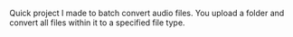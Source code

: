 Quick project I made to batch convert audio files. You upload a folder and convert all files within it to a specified file type.
